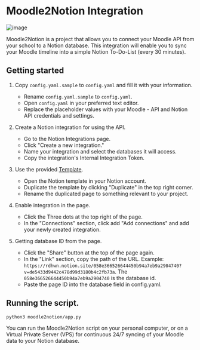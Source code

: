 # Moodle2Notion Integration
![image](https://user-images.githubusercontent.com/89518861/224494170-2b4512fc-a1d4-422c-90a4-37b500206e5a.png)

Moodle2Notion is a project that allows you to connect your Moodle API from your school to a Notion database. This integration will enable you to sync your Moodle timeline into a simple Notion To-Do-List (every 30 minutes).

## Getting started

1.  Copy `config.yaml.sample` to `config.yaml` and fill it with your information.

    - Rename `config.yaml.sample` to `config.yaml`.
    - Open `config.yaml` in your preferred text editor.
    - Replace the placeholder values with your Moodle - API and Notion API credentials and settings.

2.  Create a Notion integration for using the API.

    - Go to the Notion Integrations page.
    - Click "Create a new integration."
    - Name your integration and select the databases it will access.
    - Copy the integration's Internal Integration Token.

3.  Use the provided [Template](https://rdhwn.notion.site/058e366526644450b94a7eb9a2904740?v=de5433d9442c478d99d3180b4c2fb73a).

    - Open the Notion template in your Notion account.
    - Duplicate the template by clicking "Duplicate" in the top right corner.
    - Rename the duplicated page to something relevant to your project.

4.  Enable integration in the page.

    - Click the Three dots at the top right of the page.
    - In the "Connections" section, click add "Add connections" and add your newly created integration.

5.  Getting database ID from the page.
    - Click the "Share" button at the top of the page again.
    - In the "Link" section, copy the path of the URL.
      Example: `https://rdhwn.notion.site/058e366526644450b94a7eb9a2904740?v=de5433d9442c478d99d3180b4c2fb73a`. The `058e366526644450b94a7eb9a2904740` is the database id.
    - Paste the page ID into the database field in config.yaml.

## Running the script.

```bash
python3 moodle2notion/app.py
```

You can run the Moodle2Notion script on your personal computer, or on a Virtual Private Server (VPS) for continuous 24/7 syncing of your Moodle data to your Notion database.
